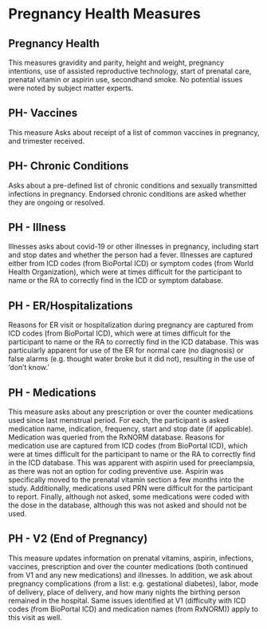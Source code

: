 # Pregnancy Health Measures

## Pregnancy Health    
This measures gravidity and parity, height and weight, pregnancy intentions, use of assisted reproductive technology, start of prenatal care, prenatal vitamin or aspirin use, secondhand smoke. No potential issues were noted by subject matter experts.

## PH- Vaccines
This measure Asks about receipt of a list of common vaccines in pregnancy, and trimester received.

## PH- Chronic Conditions 
Asks about a pre-defined list of chronic conditions and sexually transmitted infections in pregnancy. Endorsed chronic conditions are asked whether they are ongoing or resolved.

## PH - Illness
Illnesses asks about covid-19 or other illnesses in pregnancy, including start and stop dates and whether the person had a fever. Illnesses are captured either from ICD codes (from BioPortal ICD) or symptom codes (from World Health Organization), which were at times difficult for the participant to name or the RA to correctly find in the ICD or symptom database.

## PH - ER/Hospitalizations
Reasons for ER visit or hospitalization during pregnancy are captured from ICD codes (from BioPortal ICD), which were at times difficult for the participant to name or the RA to correctly find in the ICD database. This was particularly apparent for use of the ER for normal care (no diagnosis) or false alarms (e.g. thought water broke but it did not), resulting in the use of ‘don’t know.’

## PH - Medications  
This measure asks about any prescription or over the counter medications used since last menstrual period. For each, the participant is asked medication name, indication, frequency, start and stop date (if applicable). Medication was queried from the RxNORM database. Reasons for medication use are captured from ICD codes (from BioPortal ICD), which were at times difficult for the participant to name or the RA to correctly find in the ICD database. This was apparent with aspirin used for preeclampsia, as there was not an option for coding preventive use. Aspirin was specifically moved to the prenatal vitamin section a few months into the study. Additionally, medications used PRN were difficult for the participant to report. Finally, although not asked, some medications were coded with the dose in the database, although this was not asked and should not be used.

## PH - V2 (End of Pregnancy)
This measure updates information on prenatal vitamins, aspirin, infections, vaccines, prescription and over the counter medications (both continued from V1 and any new medications) and illnesses. In addition, we ask about pregnancy complications (from a list: e.g. gestational diabetes), labor, mode of delivery, place of delivery, and how many nights the birthing person remained in the hospital. Same issues identified at V1 (difficulty with ICD codes (from BioPortal ICD) and medication names (from RxNORM)) apply to this visit as well.   
